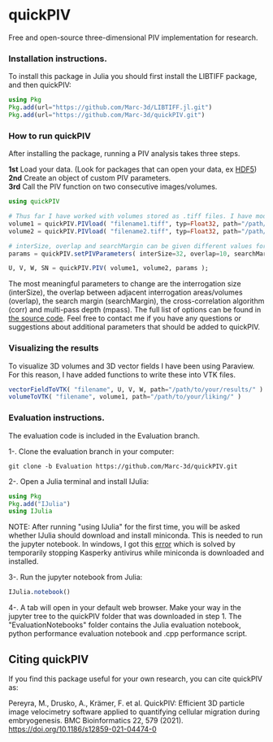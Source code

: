 # quickPIV
Free and open-source three-dimensional PIV implementation for research.


### Installation instructions.

To install this package in Julia you should first install the LIBTIFF package, and then quickPIV:
```Julia
using Pkg
Pkg.add(url="https://github.com/Marc-3d/LIBTIFF.jl.git")
Pkg.add(url="https://github.com/Marc-3d/quickPIV.git")
```

### How to run quickPIV

After installing the package, running a PIV analysis takes three steps.   

**1st** Load your data. (Look for packages that can open your data, ex [HDF5](https://github.com/JuliaIO/HDF5.jl)) <br>
**2nd** Create an object of custom PIV parameters. <br>
**3rd** Call the PIV function on two consecutive images/volumes.

```Julia
using quickPIV

# Thus far I have worked with volumes stored as .tiff files. I have modified LIBTIFF to read 3D scanline volumes.
volume1 = quickPIV.PIVload( "filename1.tiff", typ=Float32, path="/path/to/data/" )
volume2 = quickPIV.PIVload( "filename2.tiff", typ=Float32, path="/path/to/data/" )

# interSize, overlap and searchMargin can be given different values for each dimension, ex interSize=(10,30,20), overlap=(5,5,8)...
params = quickPIV.setPIVParameters( interSize=32, overlap=10, searchMargin=5, corr="ZNCC", mpass=2 );

U, V, W, SN = quickPIV.PIV( volume1, volume2, params );
```

The most meaningful parameters to change are the interrogation size (interSize), the overlap between adjacent interrogation areas/volumes (overlap), the search margin (searchMargin), the cross-correlation algorithm (corr) and multi-pass depth (mpass). The full list of options can be found in [the source code](src/parameters.jl). Feel free to contact me if you have any questions or suggestions about additional parameters that should be added to quickPIV.

### Visualizing the results

To visualize 3D volumes and 3D vector fields I have been using Paraview. For this reason, I have added functions to write these into VTK files.
```Julia
vectorFieldToVTK( "filename", U, V, W, path="/path/to/your/results/" )
volumeToVTK( "filename", volume1, path="/path/to/your/liking/" )
```

### Evaluation instructions.

The evaluation code is included in the Evaluation branch.

1-. Clone the evaluation branch in your computer:

```
git clone -b Evaluation https://github.com/Marc-3d/quickPIV.git
```

2-. Open a Julia terminal and install IJulia:

```Julia
using Pkg
Pkg.add("IJulia")
using IJulia
```

NOTE: After running "using IJulia" for the first time, you will be asked whether IJulia should download and install miniconda. This is needed to run the jupyter notebook. In windows, I got this [error] which is solved by temporarily stopping Kasperky antivirus while miniconda is downloaded and installed.

[error]: https://discourse.julialang.org/t/problem-with-curl-exe-windows-and-package-installation/29525/21

3-. Run the jupyter notebook from Julia:

```Julia
IJulia.notebook()
```

4-. A tab will open in your default web browser. Make your way in the jupyter tree to the quickPIV folder that was downloaded in step 1. The "EvaluationNotebooks"  folder contains the Julia evaluation notebook, python performance evaluation notebook and .cpp performance script.

## Citing quickPIV

If you find this package useful for your own research, you can cite quickPIV as:

Pereyra, M., Drusko, A., Krämer, F. et al. QuickPIV: Efficient 3D particle image velocimetry software applied to quantifying cellular migration during embryogenesis. BMC Bioinformatics 22, 579 (2021). https://doi.org/10.1186/s12859-021-04474-0
